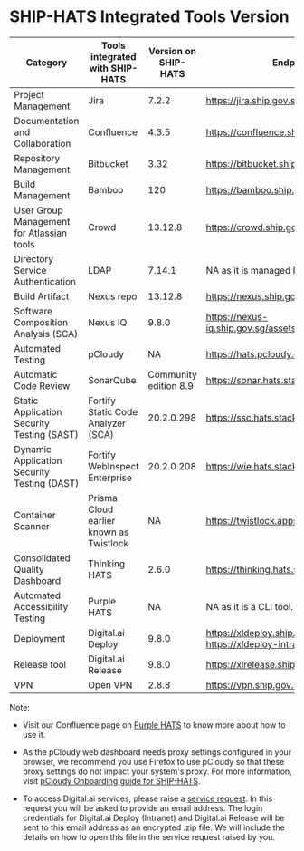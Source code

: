# SHIP-HATS Integrated Tools Version

| **Category** | **Tools integrated with SHIP-HATS** | **Version on SHIP-HATS** | **Endpoint** |
| --- | --- | --- | --- |
| Project Management | Jira | 7.2.2 |https://jira.ship.gov.sg/|
| Documentation and Collaboration | Confluence | 4.3.5 |https://confluence.ship.gov.sg/|
| Repository Management | Bitbucket | 3.32 |https://bitbucket.ship.gov.sg/|
| Build Management | Bamboo | 120 | https://bamboo.ship.gov.sg/ |
| User Group Management for Atlassian tools | Crowd | 13.12.8 | https://crowd.ship.gov.sg|
| Directory Service Authentication | LDAP | 7.14.1 | NA as it is managed by Crowd. |
| Build Artifact | Nexus repo | 13.12.8 | https://nexus.ship.gov.sg/|
| Software Composition Analysis (SCA) | Nexus IQ | 9.8.0 | https://nexus-iq.ship.gov.sg/assets/index.html |
| Automated Testing| pCloudy | NA | https://hats.pcloudy.com/|
| Automatic Code Review | SonarQube | Community edition 8.9 | https://sonar.hats.stack.gov.sg/sonar |
| Static Application Security Testing (SAST) | Fortify Static Code Analyzer (SCA) | 20.2.0.298 | https://ssc.hats.stack.gov.sg/ssc |
| Dynamic Application Security Testing (DAST) | Fortify WebInspect Enterprise | 20.2.0.208 | https://wie.hats.stack.gov.sg/WIE/|
| Container Scanner | Prisma Cloud earlier known as Twistlock | NA | https://twistlock.apps.hats.stack.gov.sg/|
| Consolidated Quality Dashboard | Thinking HATS | 2.6.0 | https://thinking.hats.stack.gov.sg/ |
| Automated Accessibility Testing | Purple HATS | NA | NA as it is a CLI tool. |
|Deployment | Digital.ai Deploy | 9.8.0 | https://xldeploy.ship.gov.sg/ https://xldeploy-intranet.ship.gov.sg/ |
| Release tool | Digital.ai Release | 9.8.0 | https://xlrelease.ship.gov.sg/ |
| VPN | Open VPN | 2.8.8 | https://vpn.ship.gov.sg |

Note:

- Visit our Confluence page on [Purple HATS](https://confluence.ship.gov.sg/display/HATSKB/Purple+HATS) to know more about how to use it.

- As the pCloudy web dashboard needs proxy settings configured in your browser, we recommend you use Firefox to use pCloudy so that these proxy settings do not impact your system&#39;s proxy. For more information, visit [pCloudy Onboarding guide for SHIP-HATS](https://confluence.ship.gov.sg/display/HATSKB/pCloudy+Onboarding+Guide).

- To access Digital.ai services, please raise a [service request](https://jira.ship.gov.sg/servicedesk/customer/portal/11/create/214). In this request you will be asked to provide an email address. The login credentials for Digital.ai Deploy (Intranet) and Digital.ai Release will be sent to this email address as an encrypted .zip file. We will include the details on how to open this file in the service request raised by you.
